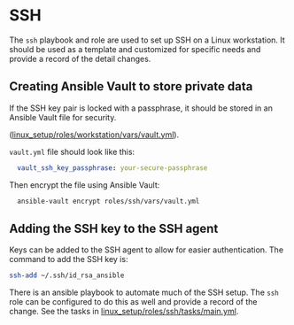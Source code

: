 # SSH

The `ssh` playbook and role are used to set up SSH on a Linux workstation.
It should be used as a template and customized for specific needs and provide
a record of the detail changes.

## Creating Ansible Vault to store private data

If the SSH key pair is locked with a passphrase, it should be stored in an
Ansible Vault file for security.

([linux_setup/roles/workstation/vars/vault.yml](../roles/ssh/vars/vault.yml)).

`vault.yml` file should look like this:

```yaml
  vault_ssh_key_passphrase: your-secure-passphrase
```

Then encrypt the file using Ansible Vault:

```bash
  ansible-vault encrypt roles/ssh/vars/vault.yml
```

## Adding the SSH key to the SSH agent

Keys can be added to the SSH agent to allow for easier authentication. The
command to add the SSH key is:

  ```bash
  ssh-add ~/.ssh/id_rsa_ansible
  ```

There is an ansible playbook to automate much of the SSH setup. The `ssh` role
can be configured to do this as well and provide a record of the change. See
the tasks in
[linux_setup/roles/ssh/tasks/main.yml](../roles/ssh/tasks/main.yml).
